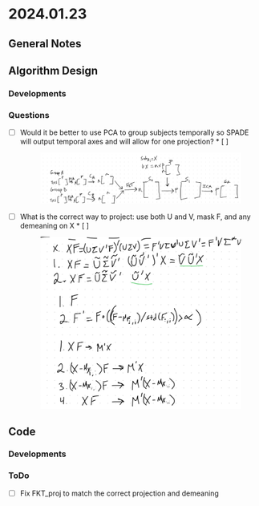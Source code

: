 # 2024.01.23

## General Notes

## Algorithm Design

### Developments

### Questions

* [ ] Would it be better to use PCA to group subjects temporally so SPADE will output temporal axes and will allow for one projection?
  *
  [ ] 
      <figure><img src=".gitbook/assets/image.png" alt=""><figcaption></figcaption></figure>
* [ ] What is the correct way to project: use both U and V, mask F, and any demeaning on X
  *
  [ ] 
      <figure><img src=".gitbook/assets/image (1).png" alt=""><figcaption></figcaption></figure>

## Code

### Developments

### ToDo

* [ ] Fix FKT\_proj to match the correct projection and demeaning

